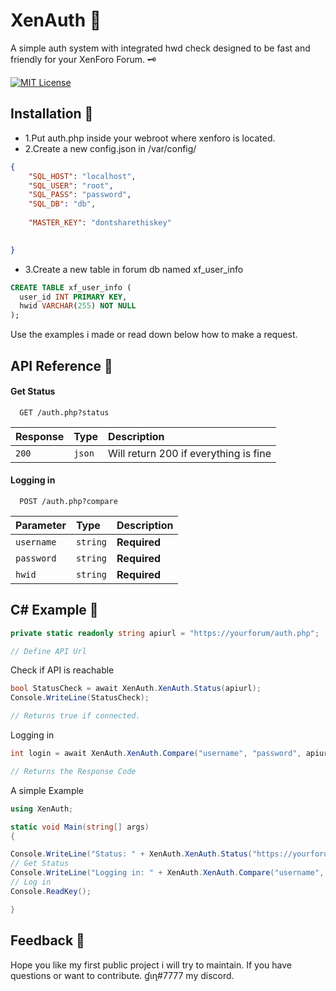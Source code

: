 
# XenAuth 💫

A simple auth system with integrated hwd check designed to be fast and friendly for your XenForo Forum. 🗝️





[![MIT License](https://img.shields.io/badge/License-MIT-green.svg)](https://choosealicense.com/licenses/mit/)


## Installation 👋

- 1.Put auth.php inside your webroot where xenforo is located.
- 2.Create a new config.json in /var/config/
```json
{
    "SQL_HOST": "localhost",
    "SQL_USER": "root", 
    "SQL_PASS": "password", 
    "SQL_DB": "db",
    
    "MASTER_KEY": "dontsharethiskey"

    
}

```


- 3.Create a new table in forum db named xf_user_info
```sql
CREATE TABLE xf_user_info (
  user_id INT PRIMARY KEY,
  hwid VARCHAR(255) NOT NULL
);

```
Use the examples i made or read down below how to make a request.


## API Reference 🚀

#### Get Status

```http
  GET /auth.php?status
```

| Response | Type     | Description                |
| :-------- | :------- | :------------------------- |
| `200` | `json` | Will return 200 if everything is fine |

#### Logging in

```http
  POST /auth.php?compare
```

| Parameter | Type     | Description                       |
| :-------- | :------- | :-------------------------------- |
| `username`| `string` | **Required** |
| `password`| `string` | **Required** |
| `hwid`    | `string` | **Required** |




## C# Example 🧊

```csharp
private static readonly string apiurl = "https://yourforum/auth.php";

// Define API Url
```

Check if API is reachable
```csharp
bool StatusCheck = await XenAuth.XenAuth.Status(apiurl);
Console.WriteLine(StatusCheck);

// Returns true if connected.
```

Logging in
```csharp
int login = await XenAuth.XenAuth.Compare("username", "password", apiurl);

// Returns the Response Code
```

A simple Example
```csharp
using XenAuth;

static void Main(string[] args)
{

Console.WriteLine("Status: " + XenAuth.XenAuth.Status("https://yourforum/auth.php").Result);
// Get Status
Console.WriteLine("Logging in: " + XenAuth.XenAuth.Compare("username", "password", "https://yourforum/auth.php").Result);
// Log in
Console.ReadKey();

}

```
## Feedback 💖

Hope you like my first public project i will try
to maintain.
If you have questions or want to contribute.
ɠιɳ#7777 my discord.

